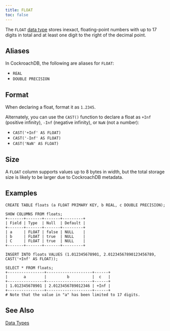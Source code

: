 ```yaml
---
title: FLOAT
toc: false
---
```


The `FLOAT` [data type](data-types.html) stores inexact, floating-point numbers with up to 17 digits in total and at least one digit to the right of the decimal point. 

<div id="toc"></div>

## Aliases

In CockroachDB, the following are aliases for `FLOAT`:

- `REAL` 
- `DOUBLE PRECISION` 

## Format

When declaring a float, format it as `1.2345`. 

Alternately, you can use the `CAST()` function to declare a float as `+Inf` (positive infinity), `-Inf` (negative infinity), or `NaN` (not a number):

- `CAST('+Inf' AS FLOAT)`
- `CAST('-Inf' AS FLOAT)`
- `CAST('NaN' AS FLOAT)`

## Size

A `FLOAT` column supports values up to 8 bytes in width, but the total storage size is likely to be larger due to CockroachDB metadata.  

## Examples

~~~
CREATE TABLE floats (a FLOAT PRIMARY KEY, b REAL, c DOUBLE PRECISION);

SHOW COLUMNS FROM floats;
+-------+-------+-------+---------+
| Field | Type  | Null  | Default |
+-------+-------+-------+---------+
| a     | FLOAT | false | NULL    |
| b     | FLOAT | true  | NULL    |
| C     | FLOAT | true  | NULL    |
+-------+-------+-------+---------+

INSERT INTO floats VALUES (1.012345678901, 2.01234567890123456789, CAST('+Inf' AS FLOAT));

SELECT * FROM floats;
+----------------+--------------------+------+
|       a        |         b          |  c   |
+----------------+--------------------+------+
| 1.012345678901 | 2.0123456789012346 | +Inf |
+----------------+--------------------+------+
# Note that the value in "a" has been limited to 17 digits.
~~~

## See Also

[Data Types](data-types.html)